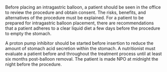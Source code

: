 Before placing an intragastric balloon, a patient should be seen in the office to review the procedure and obtain consent. The risks, benefits, and alternatives of the procedure must be explained. For a patient to be prepared for intragastric balloon placement, there are recommendations that a patient adheres to a clear liquid diet a few days before the procedure to empty the stomach.

A proton pump inhibitor should be started before insertion to reduce the amount of stomach acid secretion within the stomach. A nutritionist must evaluate a patient before and throughout the treatment process until at least six months post-balloon removal. The patient is made NPO at midnight the night before the procedure.